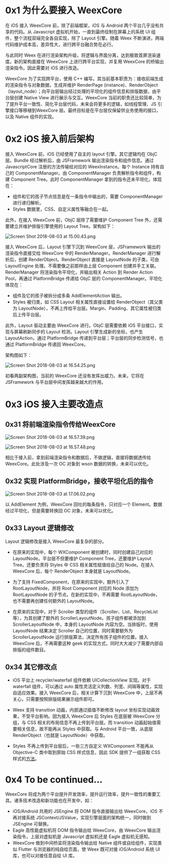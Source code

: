 # 0x1 为什么要接入 WeexCore

在 iOS 接入 WeexCore 前，除了前端框架，iOS 与 Android 两个平台几乎没有共享的代码。从 Javascript 虚拟机开始，一直到最终绘制在屏幕上的系统 UI 组件，整个流程双端完全各自实现，除了 Layout 引擎。随着 Weex 不断演进，两端代码维护成本高，差异性大，进行跨平台融合势在必行。

与此同时 Weex 在进行渲染架构升级，将逻辑与界面分离，达到极致首屏渲染速度。新的架构直接在 WeexCore 上进行跨平台实现，并复用 WeexCore 的桥输出渲染指令。因此需要对 iOS 进行改造。

WeexCore 为了实现跨平台，使用 C++ 编写。其当前基本职责为：接收前端生成的渲染指令与对象数据，生成并维护 RenderPage (instance)、RenderObject（layout_node）；向平台层输出经过处理的平坦化的组件信息和排版数据，由平台层创建 Native View 进行展示与交互。WeexCore 当前的职责还比较简单，为了提升平台一致性、简化平台层代码，未来会将更多的逻辑，如线程管理、JS 引擎接口等移植到WeexCore 层。最终目标是在平台层仅保留供业务使用的接口，以及 Native 组件的实现。

# 0x2 iOS 接入前后架构

接入 WeexCore 前，iOS 已经使用了自主的 layout 引擎。其它逻辑均在 ObjC 层。Bundle 经过解析后，由 JSFramework 输出渲染指令和组件信息。通过 JavascriptCore 注册的方法传输给对应的 WeexInstance。每个 Instance 持有自己的 ComponentManager。由 ComponentManager 负责解析指令和组件，构建 Component Tree。此时 ComponentManager 拿到的指令还未平坦化，体现在：
* 组件和它的孩子节点信息是在一条指令中输出的，需要 ComponentManager 进行递归解析。
* Styles 数据里，CSS、自定义属性等融合在一起。

此外，在接入 WeexCore 前，ObjC 层除了需要维护 Component Tree 外，还需要建立并维护排版引擎使用的 Layout Tree。架构如下：

![Screen Shot 2018-08-03 at 15.00.43.png](https://cdn.nlark.com/yuque/0/2019/png/272593/1550801663181-91fc0fd3-8568-42f7-b026-83e56e5f2c7f.png)

接入 WeexCore 后，Layout 引擎下沉到 WeexCore 层，JSFramework 输出的渲染指令直接交给 WeexCore 中的 RenderManager。RenderManager 进行解析后，创建 RenderObject。RenderObject 直接是 LayoutNode 的子类，可由 LayoutEngine 处理。不需要像之前那样由上层 Component 创建并手工关联。RenderManager 将渲染指令平坦化，并输出相关 Action 到 Render Action Pool，再通过 PlatformBridge 传递给 ObjC 层的 ComponentManager。平坦化体现在：
* 组件及它的孩子被拆分成多条 AddElementAction 输出。
* Styles 被归类，如 CSS Layout 相关属性直接设置给 RenderObject（其父类为 LayoutNode），不再上传给平台层。Margin、Padding、其它属性被归类后上传平台层。

此外，Layout 驱动主要由 WeexCore 进行。ObjC 层需要依赖 iOS 平台接口，实现与屏幕刷新同步的 Layout   检测。Layout 引擎生成新的坐标，也产生 LayoutAction，通过 PlatformBridge 传递到平台层；平台层的同步检测信号，也通过 PlatformBridge 传递回 WeexCore。

架构图如下：

![Screen Shot 2018-08-03 at 16.54.25.png](https://cdn.nlark.com/yuque/0/2019/png/272593/1550801699138-b1bd32d9-8cea-4375-aec2-e23f81d7edd6.png)

初看两副架构图，当前的 WeexCore 还没有发挥出威力。未来，它将在 JSFramework 与平台层中间发挥越来越大的作用。

# 0x3 iOS 接入主要改造点

## 0x31 将前端渲染指令传给WeexCore

![Screen Shot 2018-08-03 at 16.57.39.png](https://cdn.nlark.com/yuque/0/2019/png/272593/1550801726358-df1c5c8e-8f4a-4c79-9ddd-a9dd2e791132.png?x-oss-process=image/resize,w_1492)

![Screen Shot 2018-08-03 at 16.57.48.png](https://cdn.nlark.com/yuque/0/2019/png/272593/1550801745140-2d132467-dc6d-4fd9-ac8a-8acdd6de1a24.png?x-oss-process=image/resize,w_1492)

相比于接入前，拿到前端渲染指令和数据后，不做逻辑，直接将数据透传给 WeexCore。此处涉及一次 OC 对象到 wson 数据的转换，未来可以优化。

## 0x32 实现 PlatformBridge，接收平坦化后的指令

![Screen Shot 2018-08-03 at 17.06.02.png](https://cdn.nlark.com/yuque/0/2019/png/272593/1550801778053-070004cb-8157-466c-846b-5e403c9364e3.png?x-oss-process=image/resize,w_1492)

以 AddElement 为例，WeexCore 回吐的每条指令，只对应一个 Element。数据经过平坦化，但是需要转换回 OC 对象，未来可以优化。

## 0x33 Layout 逻辑修改

Layout 逻辑修改是接入 WeexCore 最复杂的部分。

* 在原来的实现中，每个 WXComponent 被创建时，同时创建自己对应的 LayoutNode。平台层不但要维护 Component Tree，还要维护 Layout Tree。还要负责将 Styles 中 CSS 相关属性赋值给自己的 Node。在接入 WeexCore 后，每个 RenderObject 本身就是 LayoutNode。

* 为了支持 FixedComponent，在原来的实现中，额外引入了 RootLayoutNode，并将 Root Component 对应的 Node 添加为 RootLayoutNode 的子节点。在新的实现中，不再需要 RootLayoutNode，也不需要再创建任何额外的 LayoutNode。

* 在原来的实现中，对于 Scroller 类型的组件（Scroller、List、RecycleList等），为其创建了额外的 ScrollerLayoutNode。孩子组件都被添加到 ScrollerLayoutNode 中，本身的 LayoutNode 内容为空。当排版时，使用 LayoutNode 结果决定 Scroller 自己的位置，同时需要额外为 ScrollerLayoutNode 运行排版算法，决定所有孩子组件的位置。接入 WeexCore 后，不再需要这种 geek 的实现方式，同时大大减少了需要内部自排版的组件数目。

## 0x34 其它修改点

* iOS 平台上 recycler/waterfall 组件依赖 UICollectionView 实现。对于 waterfall 组件，可以通过 auto 属性灵活定义列数、列宽、间隔等属性，实现自适应效果。接入 WeexCore 后，相关计算下沉到 WeexCore 中，上层不再关心，只需要按照排版结果展示组件即可。

* Weex 支持 transition 动画，内部通过插值不断修改 layout 坐标实现动画效果，不受平台影响。因为接入 WeexCore 后 Styles 在底层被 WeexCore 分组，与 CSS 相关的布局信息不再上传到平台层。而 transition 动画起始值需要相关信息，故不能再从 Styles 中获取。与 Android 平台一致，从底层 RenderObject（也就是 LayoutNode）中获取。

* Styles 不再上传到平台层后，一些三方自定义 WXComponent 不能再从 Objective-C 类中取到原始 CSS 样式信息，因此 SDK 提供了一组获取 CSS 样式的[方法](https://weex.io/zh/guide/extend/extend-ios.html#%E8%8E%B7%E5%8F%96%E7%BB%84%E4%BB%B6%E7%9A%84-css-%E6%A0%B7%E5%BC%8F)。

# 0x4 To be continued...

WeexCore 将成为两个平台提升开发效率，提升运行效率，提升一致性的重要工具。诸多技术改造和新功能也在开发中，如：

* iOS/Android 共用的 JSEngine 将 DOM 指令直接输出给 WeexCore，iOS 不再对接系统 JSContext/JSValue，实现引擎层面的架构统一，同时做到 JSEngine 可替换。
* Eagle 高性能虚拟机将 DOM 指令输出给 WeexCore，由 WeexCore 输出渲染指令，上层对虚拟机是 Javascript 虚拟机还是 Eagle 虚拟机无感知。
* WeexCore 做到中间桥梁将渲染指令输出给 Native 组件或自绘组件，实现类似 Flutter 与浏览器的纯自绘页面，使 Weex 既可对接 iOS/Android 系统 UI 库，也可以对接任意自绘 UI 库。